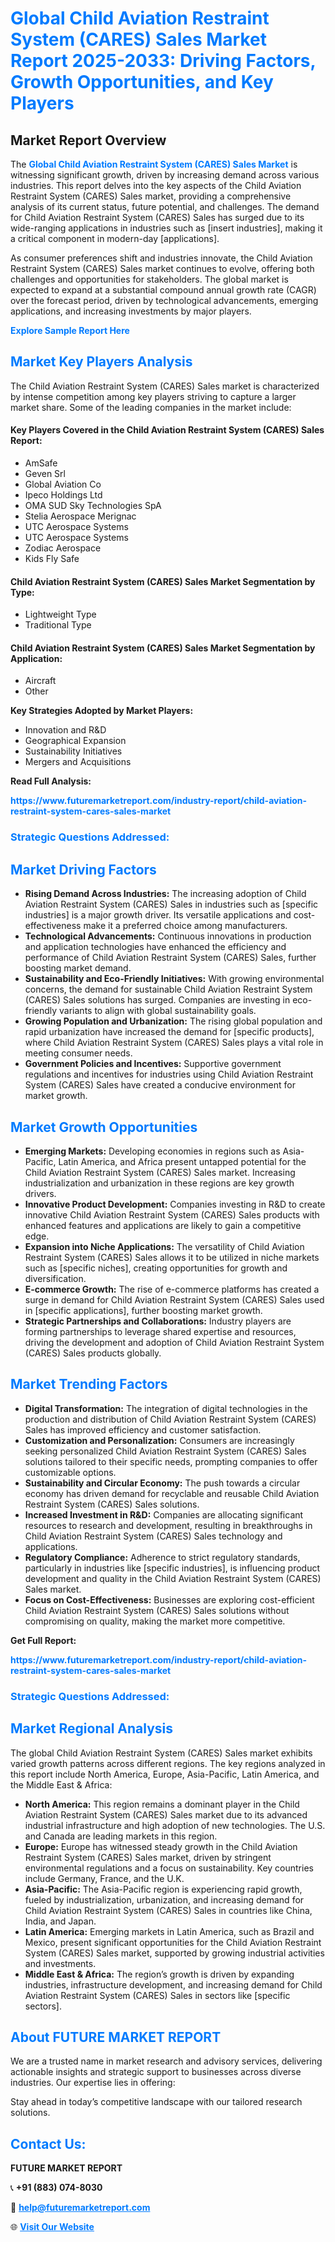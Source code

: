 <h1 style="color: #007BFF;">Global Child Aviation Restraint System (CARES) Sales Market Report 2025-2033: Driving Factors, Growth Opportunities, and Key Players</h1>

<section id="overview">
<h2>Market Report Overview</h2>
<p>The <a href="https://www.futuremarketreport.com/industry-report/child-aviation-restraint-system-cares-sales-market" style="color: #007BFF; text-decoration: none;"><strong>Global Child Aviation Restraint System (CARES) Sales Market</strong></a> is witnessing significant growth, driven by increasing demand across various industries. This report delves into the key aspects of the Child Aviation Restraint System (CARES) Sales market, providing a comprehensive analysis of its current status, future potential, and challenges. The demand for Child Aviation Restraint System (CARES) Sales has surged due to its wide-ranging applications in industries such as [insert industries], making it a critical component in modern-day [applications].</p>
<p>As consumer preferences shift and industries innovate, the Child Aviation Restraint System (CARES) Sales market continues to evolve, offering both challenges and opportunities for stakeholders. The global market is expected to expand at a substantial compound annual growth rate (CAGR) over the forecast period, driven by technological advancements, emerging applications, and increasing investments by major players.</p>
</section>

<section id="overview">
<p><a href="https://www.futuremarketreport.com/request-sample/reportId=103607" style="color: #007BFF; text-decoration: none;"><strong>Explore Sample Report Here</strong></a></p>
</section>

<section id="key-players">
<h2 style="color: #007BFF;">Market Key Players Analysis</h2>
<p>The Child Aviation Restraint System (CARES) Sales market is characterized by intense competition among key players striving to capture a larger market share. Some of the leading companies in the market include:</p>
<h4>Key Players Covered in the Child Aviation Restraint System (CARES) Sales Report:</h4>
<ul><li>AmSafe</li><li>Geven Srl</li><li>Global Aviation Co</li><li>Ipeco Holdings Ltd</li><li>OMA SUD Sky Technologies SpA</li><li>Stelia Aerospace Merignac</li><li>UTC Aerospace Systems</li><li>UTC Aerospace Systems</li><li>Zodiac Aerospace</li><li>Kids Fly Safe</li></ul>
<h4>Child Aviation Restraint System (CARES) Sales Market Segmentation by Type:</h4>
<ul><li>Lightweight Type</li><li>Traditional Type</li></ul>

<h4>Child Aviation Restraint System (CARES) Sales Market Segmentation by Application:</h4>
<ul><li>Aircraft</li><li>Other</li></ul>
<p><strong>Key Strategies Adopted by Market Players:</strong></p>
<ul>
<li>Innovation and R&D</li>
<li>Geographical Expansion</li>
<li>Sustainability Initiatives</li>
<li>Mergers and Acquisitions</li>
</ul>
</section>

<section>
<p><strong>Read Full Analysis: </strong></p><a href="https://www.futuremarketreport.com/industry-report/child-aviation-restraint-system-cares-sales-market" style="color: #007BFF; text-decoration: none;"><strong>https://www.futuremarketreport.com/industry-report/child-aviation-restraint-system-cares-sales-market</strong></a>
<h3 style="color: #007BFF;">Strategic Questions Addressed:</h3>
</section>

<section id="driving-factors">
<h2 style="color: #007BFF;">Market Driving Factors</h2>
<ul>
<li><strong>Rising Demand Across Industries:</strong> The increasing adoption of Child Aviation Restraint System (CARES) Sales in industries such as [specific industries] is a major growth driver. Its versatile applications and cost-effectiveness make it a preferred choice among manufacturers.</li>
<li><strong>Technological Advancements:</strong> Continuous innovations in production and application technologies have enhanced the efficiency and performance of Child Aviation Restraint System (CARES) Sales, further boosting market demand.</li>
<li><strong>Sustainability and Eco-Friendly Initiatives:</strong> With growing environmental concerns, the demand for sustainable Child Aviation Restraint System (CARES) Sales solutions has surged. Companies are investing in eco-friendly variants to align with global sustainability goals.</li>
<li><strong>Growing Population and Urbanization:</strong> The rising global population and rapid urbanization have increased the demand for [specific products], where Child Aviation Restraint System (CARES) Sales plays a vital role in meeting consumer needs.</li>
<li><strong>Government Policies and Incentives:</strong> Supportive government regulations and incentives for industries using Child Aviation Restraint System (CARES) Sales have created a conducive environment for market growth.</li>
</ul>
</section>

<section id="growth-opportunities">
<h2 style="color: #007BFF;">Market Growth Opportunities</h2>
<ul>
<li><strong>Emerging Markets:</strong> Developing economies in regions such as Asia-Pacific, Latin America, and Africa present untapped potential for the Child Aviation Restraint System (CARES) Sales market. Increasing industrialization and urbanization in these regions are key growth drivers.</li>
<li><strong>Innovative Product Development:</strong> Companies investing in R&D to create innovative Child Aviation Restraint System (CARES) Sales products with enhanced features and applications are likely to gain a competitive edge.</li>
<li><strong>Expansion into Niche Applications:</strong> The versatility of Child Aviation Restraint System (CARES) Sales allows it to be utilized in niche markets such as [specific niches], creating opportunities for growth and diversification.</li>
<li><strong>E-commerce Growth:</strong> The rise of e-commerce platforms has created a surge in demand for Child Aviation Restraint System (CARES) Sales used in [specific applications], further boosting market growth.</li>
<li><strong>Strategic Partnerships and Collaborations:</strong> Industry players are forming partnerships to leverage shared expertise and resources, driving the development and adoption of Child Aviation Restraint System (CARES) Sales products globally.</li>
</ul>
</section>

<section id="trending-factors">
<h2 style="color: #007BFF;">Market Trending Factors</h2>
<ul>
<li><strong>Digital Transformation:</strong> The integration of digital technologies in the production and distribution of Child Aviation Restraint System (CARES) Sales has improved efficiency and customer satisfaction.</li>
<li><strong>Customization and Personalization:</strong> Consumers are increasingly seeking personalized Child Aviation Restraint System (CARES) Sales solutions tailored to their specific needs, prompting companies to offer customizable options.</li>
<li><strong>Sustainability and Circular Economy:</strong> The push towards a circular economy has driven demand for recyclable and reusable Child Aviation Restraint System (CARES) Sales solutions.</li>
<li><strong>Increased Investment in R&D:</strong> Companies are allocating significant resources to research and development, resulting in breakthroughs in Child Aviation Restraint System (CARES) Sales technology and applications.</li>
<li><strong>Regulatory Compliance:</strong> Adherence to strict regulatory standards, particularly in industries like [specific industries], is influencing product development and quality in the Child Aviation Restraint System (CARES) Sales market.</li>
<li><strong>Focus on Cost-Effectiveness:</strong> Businesses are exploring cost-efficient Child Aviation Restraint System (CARES) Sales solutions without compromising on quality, making the market more competitive.</li>
</ul>
</section>

<section>
<p><strong>Get Full Report: </strong></p><a href="https://www.futuremarketreport.com/industry-report/child-aviation-restraint-system-cares-sales-market" style="color: #007BFF; text-decoration: none;"><strong>https://www.futuremarketreport.com/industry-report/child-aviation-restraint-system-cares-sales-market</strong></a>
<h3 style="color: #007BFF;">Strategic Questions Addressed:</h3>
</section>


<section id="regional-analysis">
<h2 style="color: #007BFF;">Market Regional Analysis</h2>
<p>The global Child Aviation Restraint System (CARES) Sales market exhibits varied growth patterns across different regions. The key regions analyzed in this report include North America, Europe, Asia-Pacific, Latin America, and the Middle East & Africa:</p>
<ul>
<li><strong>North America:</strong> This region remains a dominant player in the Child Aviation Restraint System (CARES) Sales market due to its advanced industrial infrastructure and high adoption of new technologies. The U.S. and Canada are leading markets in this region.</li>
<li><strong>Europe:</strong> Europe has witnessed steady growth in the Child Aviation Restraint System (CARES) Sales market, driven by stringent environmental regulations and a focus on sustainability. Key countries include Germany, France, and the U.K.</li>
<li><strong>Asia-Pacific:</strong> The Asia-Pacific region is experiencing rapid growth, fueled by industrialization, urbanization, and increasing demand for Child Aviation Restraint System (CARES) Sales in countries like China, India, and Japan.</li>
<li><strong>Latin America:</strong> Emerging markets in Latin America, such as Brazil and Mexico, present significant opportunities for the Child Aviation Restraint System (CARES) Sales market, supported by growing industrial activities and investments.</li>
<li><strong>Middle East & Africa:</strong> The region’s growth is driven by expanding industries, infrastructure development, and increasing demand for Child Aviation Restraint System (CARES) Sales in sectors like [specific sectors].</li>
</ul>
</section>

<footer>
<h2 style="color: #007BFF;">About FUTURE MARKET REPORT</h2>
<p>We are a trusted name in market research and advisory services, delivering actionable insights and strategic support to businesses across diverse industries. Our expertise lies in offering:</p>

<p>Stay ahead in today’s competitive landscape with our tailored research solutions.</p>

<h2 style="color: #007BFF;">Contact Us:</h2>
<p><strong>FUTURE MARKET REPORT</strong></p>
<p>📞 <strong>+91 (883) 074-8030</strong></p>
<p>📧 <strong><a href="mailto:help@futuremarketreport.com" style="color: #007BFF;">help@futuremarketreport.com</a></strong></p>
<p>🌐 <strong><a href="https://www.futuremarketreport.com/" style="color: #007BFF;">Visit Our Website</a></strong></p>
</footer>
